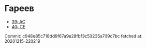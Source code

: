 # Гареев
- [39: AC](39.md)
- [40: CE](40.md)

Commit: c948e85c718dd9f67a9a28fbf3c50235a709c7bc
 fetched at: 20201215-220219
